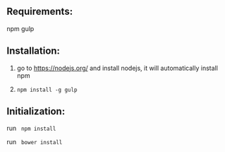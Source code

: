 Requirements:
------------

npm
gulp

Installation:
-------------

1. go to https://nodejs.org/ and install nodejs, it will automatically install npm

2. ```npm install -g gulp```

Initialization:
---------------

run ``` npm install```

run ``` bower install```
